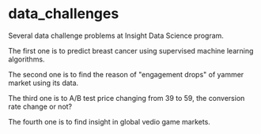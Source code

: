 # data_challenges

Several data challenge problems at Insight Data Science program.

The first one is to predict breast cancer using supervised machine learning algorithms. 

The second one is to find the reason of "engagement drops" of yammer market using its data. 

The third one is to A/B test price changing from 39 to 59, the conversion rate change or not?

The fourth one is to find insight in global vedio game markets. 
